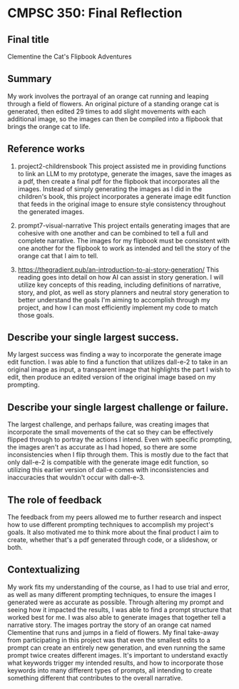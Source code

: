 # CMPSC 350: Final Reflection

## Final title

Clementine the Cat's Flipbook Adventures

## Summary

My work involves the portrayal of an orange cat running and leaping through a field of flowers. An original picture of a standing orange cat is generated, then edited 29 times to add slight movements with each additional image, so the images can then be compiled into a flipbook that brings the orange cat to life.

## Reference works

1. project2-childrensbook
This project assisted me in providing functions to link an LLM to my prototype, generate the images, save the images as a pdf, then create a final pdf for the flipbook that incorporates all the images. Instead of simply generating the images as I did in the children's book, this project incorporates a generate image edit function that feeds in the original image to ensure style consistency throughout the generated images.

2. prompt7-visual-narrative
This project entails generating images that are cohesive with one another and can be combined to tell a full and complete narrative. The images for my flipbook must be consistent with one another for the flipbook to work as intended and tell the story of the orange cat that I aim to tell.

3. https://thegradient.pub/an-introduction-to-ai-story-generation/ 
This reading goes into detail on how AI can assist in story generation. I will utilize key concepts of this reading, including definitions of narrative, story, and plot, as well as story planners and neutral story generation to better understand the goals I'm aiming to accomplish through my project, and how I can most efficiently implement my code to match those goals.

## Describe your single largest success.

My largest success was finding a way to incorporate the generate image edit function. I was able to find a function that utilizes dall-e-2 to take in an original image as input, a transparent image that highlights the part I wish to edit, then produce an edited version of the original image based on my prompting.

## Describe your single largest challenge or failure.

The largest challenge, and perhaps failure, was creating images that incorporate the small movements of the cat so they can be effectively flipped through to portray the actions I intend. Even with specific prompting, the images aren't as accurate as I had hoped, so there are some inconsistencies when I flip through them. This is mostly due to the fact that only dall-e-2 is compatible with the generate image edit function, so utilizing this earlier version of dall-e comes with inconsistencies and inaccuracies that wouldn't occur with dall-e-3.

## The role of feedback

The feedback from my peers allowed me to further research and inspect how to use different prompting techniques to accomplish my project's goals. It also motivated me to think more about the final product I aim to create, whether that's a pdf generated through code, or a slideshow, or both.

## Contextualizing

My work fits my understanding of the course, as I had to use trial and error, as well as many different prompting techniques, to ensure the images I generated were as accurate as possible. Through altering my prompt and seeing how it impacted the results, I was able to find a prompt structure that worked best for me. I was also able to generate images that together tell a narrative story. The images portray the story of an orange cat named Clementine that runs and jumps in a field of flowers. My final take-away from participating in this project was that even the smallest edits to a prompt can create an entirely new generation, and even running the same prompt twice creates different images. It's important to understand exactly what keywords trigger my intended results, and how to incorporate those keywords into many different types of prompts, all intending to create something different that contributes to the overall narrative.